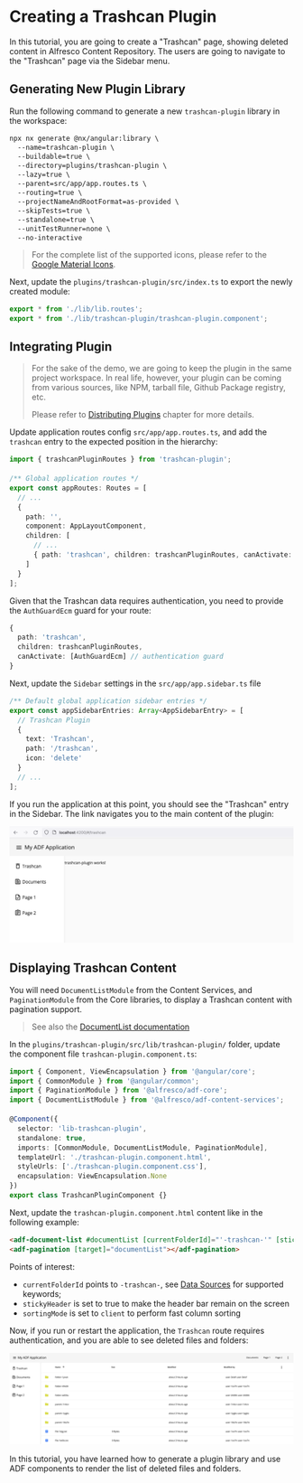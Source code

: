 # Creating a Trashcan Plugin

In this tutorial, you are going to create a "Trashcan" page, showing deleted content in Alfresco Content Repository. The users are going to navigate to the "Trashcan" page via the Sidebar menu.

## Generating New Plugin Library

Run the following command to generate a new `trashcan-plugin` library in the workspace:

```shell
npx nx generate @nx/angular:library \
  --name=trashcan-plugin \
  --buildable=true \
  --directory=plugins/trashcan-plugin \
  --lazy=true \
  --parent=src/app/app.routes.ts \
  --routing=true \
  --projectNameAndRootFormat=as-provided \
  --skipTests=true \
  --standalone=true \
  --unitTestRunner=none \
  --no-interactive
```

> For the complete list of the supported icons, please refer to the [Google Material Icons](https://fonts.google.com/icons?icon.set=Material+Icons).

Next, update the `plugins/trashcan-plugin/src/index.ts` to export the newly created module:

```ts
export * from './lib/lib.routes';
export * from './lib/trashcan-plugin/trashcan-plugin.component';
```

## Integrating Plugin

> For the sake of the demo, we are going to keep the plugin in the same project workspace.
> In real life, however, your plugin can be coming from various sources, like NPM, tarball file, Github Package registry, etc.
>
> Please refer to [Distributing Plugins](./plugins_distributing.md) chapter for more details.

Update application routes config `src/app/app.routes.ts`, and add the `trashcan` entry to the expected position in the hierarchy:

```ts
import { trashcanPluginRoutes } from 'trashcan-plugin';

/** Global application routes */
export const appRoutes: Routes = [
  // ...
  {
    path: '',
    component: AppLayoutComponent,
    children: [
      // ...
      { path: 'trashcan', children: trashcanPluginRoutes, canActivate: [AuthGuardEcm] }
    ]
  }
];
```

Given that the Trashcan data requires authentication, you need to provide the `AuthGuardEcm` guard for your route:

```ts
{
  path: 'trashcan',
  children: trashcanPluginRoutes,
  canActivate: [AuthGuardEcm] // authentication guard
}
```

Next, update the `Sidebar` settings in the `src/app/app.sidebar.ts` file

```ts
/** Default global application sidebar entries */
export const appSidebarEntries: Array<AppSidebarEntry> = [
  // Trashcan Plugin
  {
    text: 'Trashcan',
    path: '/trashcan',
    icon: 'delete'
  }
  // ...
];
```

If you run the application at this point, you should see the "Trashcan" entry in the Sidebar.
The link navigates you to the main content of the plugin:

![Trashcan Tutorial: first run](./images/tutorials_trashcan_01.png)

## Displaying Trashcan Content

You will need `DocumentListModule` from the Content Services, and `PaginationModule` from the Core libraries,
to display a Trashcan content with pagination support.

> See also the [DocumentList documentation](https://github.com/Alfresco/alfresco-ng2-components/blob/develop/docs/content-services/components/document-list.component.md)

In the `plugins/trashcan-plugin/src/lib/trashcan-plugin/` folder, update the component file `trashcan-plugin.component.ts`:

```ts
import { Component, ViewEncapsulation } from '@angular/core';
import { CommonModule } from '@angular/common';
import { PaginationModule } from '@alfresco/adf-core';
import { DocumentListModule } from '@alfresco/adf-content-services';

@Component({
  selector: 'lib-trashcan-plugin',
  standalone: true,
  imports: [CommonModule, DocumentListModule, PaginationModule],
  templateUrl: './trashcan-plugin.component.html',
  styleUrls: ['./trashcan-plugin.component.css'],
  encapsulation: ViewEncapsulation.None
})
export class TrashcanPluginComponent {}
```

Next, update the `trashcan-plugin.component.html` content like in the following example:

```html
<adf-document-list #documentList [currentFolderId]="'-trashcan-'" [stickyHeader]="true" [sortingMode]="'client'"></adf-document-list>
<adf-pagination [target]="documentList"></adf-pagination>
```

Points of interest:

- `currentFolderId` points to `-trashcan-`, see [Data Sources](https://github.com/Alfresco/alfresco-ng2-components/blob/develop/docs/content-services/components/document-list.component.md#data-sources) for supported keywords;
- `stickyHeader` is set to true to make the header bar remain on the screen
- `sortingMode` is set to `client` to perform fast column sorting

Now, if you run or restart the application, the `Trashcan` route requires authentication, and you are able to see deleted files and folders:

![Trashcan Tutorial: showing data](./images/tutorials_trashcan_02.png)

In this tutorial, you have learned how to generate a plugin library and use ADF components to render the list of deleted files and folders.
